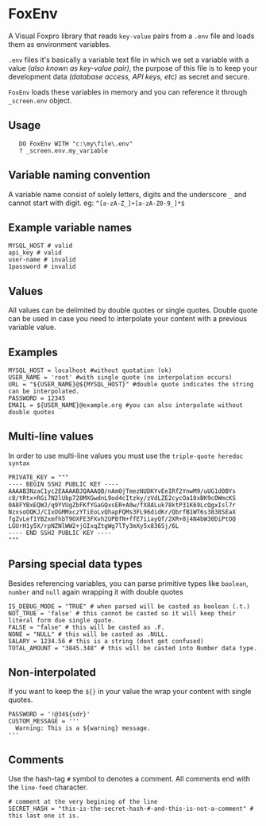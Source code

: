 # FoxEnv
A Visual Foxpro library that reads `key-value` pairs from a `.env` file and loads them as environment variables.


`.env` files it's basically a variable text file in which we set a variable with a value *(also known as key-value pair)*, the purpose of this file is to keep your development data *(database access, API keys, etc)* as secret and secure.

`FoxEnv` loads these variables in memory and you can reference it through `_screen.env` object.

## Usage
```xBase
   DO FoxEnv WITH "c:\my\file\.env"
   ? _screen.env.my_variable
```

## Variable naming convention

A variable name consist of solely letters, digits and the underscore `_` and cannot start with digit. eg: `^[a-zA-Z_]+[a-zA-Z0-9_]*$`

## Example variable names

```.env
MYSQL_HOST # valid
api_key # valid
user-name # invalid
1password # invalid
```

## Values
All values can be delimited by double quotes or single quotes. Double quote can be used in case you need to interpolate your content with a previous variable value.

## Examples

```.env
MYSQL_HOST = localhost #without quotation (ok)
USER_NAME = 'root' #with single quote (no interpolation occurs)
URL = "${USER_NAME}@${MYSQL_HOST}" #double quote indicates the string can be interpolated.
PASSWORD = 12345
EMAIL = ${USER_NAME}@example.org #you can also interpolate without double quotes
```

## Multi-line values
In order to use multi-line values you must use the `triple-quote heredoc syntax`
```.env
PRIVATE_KEY = """
---- BEGIN SSH2 PUBLIC KEY ----
AAAAB3NzaC1yc2EAAAABJQAAAQB/nAmOjTmezNUDKYvEeIRf2YnwM9/uUG1d0BYs
c8/tRtx+RGi7N2lUbp728MXGwdnL9od4cItzky/zVdLZE2cycOa18xBK9cOWmcKS
0A8FYBxEQWJ/q9YVUgZbFKfYGaGQxsER+A0w/fX8ALuk78ktP31K69LcQgxIsl7r
NzxsoOQKJ/CIxOGMMxczYTiEoLvQhapFQMs3FL96didKr/QbrfB1WT6s3838SEaX
fgZvLef1YB2xmfhbT9OXFE3FXvh2UPBfN+ffE7iiayQf/2XR+8j4N4bW30DiPtOQ
LGUrH1y5X/rpNZNlWW2+jGIxqZtgWg7lTy3mXy5x836Sj/6L
---- END SSH2 PUBLIC KEY ----
"""
```

## Parsing special data types
Besides referencing variables, you can parse primitive types like `boolean`, `number` and `null` again wrapping it with double quotes

```.env
IS_DEBUG_MODE = "TRUE" # when parsed will be casted as boolean (.t.)
NOT_TRUE = 'false' # this cannot be casted so it will keep their literal form due single quote.
FALSE = "false" # this will be casted as .F.
NONE = "NULL" # this will be casted as .NULL.
SALARY = 1234.56 # this is a string (dont get confused)
TOTAL_AMOUNT = "3845.348" # this will be casted into Number data type.
```

## Non-interpolated
If you want to keep the `${}` in your value the wrap your content with single quotes.

```.env
PASSWORD = '!@34${sdr}'
CUSTOM_MESSAGE = '''
  Warning: This is a ${warning} message.
'''
```

## Comments
Use the hash-tag `#` symbol to denotes a comment. All comments end with the `line-feed` character.
```.env
# comment at the very begining of the line
SECRET_HASH = "this-is-the-secret-hash-#-and-this-is-not-a-comment" # this last one it is.
```